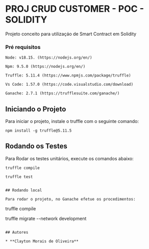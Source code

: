 # PROJ CRUD CUSTOMER - POC - SOLIDITY
Projeto conceito para utilizaçáo de Smart Contract em Solidity


### Pré requisitos

```
Node: v18.15. (https://nodejs.org/en/)

Npm: 9.5.0 (https://nodejs.org/en/)

Truffle: 5.11.4 (https://www.npmjs.com/package/truffle)

Vs Code: 1.57.0 (https://code.visualstudio.com/download)

Ganache: 2.7.1 (https://trufflesuite.com/ganache/)

```

## Iniciando o Projeto

Para iniciar o projeto, instale o truffle com o seguinte comando:

```
npm install -g truffle@5.11.5
```

## Rodando os Testes

Para Rodar os testes unitários, execute os comandos abaixo:

```
truffle compile

truffle test


## Rodando local

Para rodar o projeto, no Ganache efetue os procedimentos:

```

truffle compile

truffle migrate --network development

```

## Autores

* **Clayton Morais de Oliveira** 
